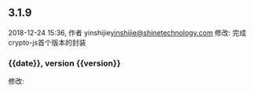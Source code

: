 ## 3.1.9
2018-12-24 15:36, 作者 yinshijie<yinshijie@shinetechnology.com>
修改: 完成crypto-js首个版本的封装 

### {{date}}, version {{version}}
修改: